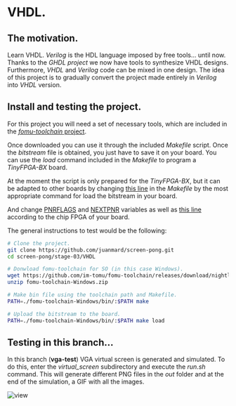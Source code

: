 # VHDL.

## The motivation.
Learn VHDL.
_Verilog_ is the HDL language imposed by free tools... until now. Thanks to the _GHDL project_ we now have tools to synthesize VHDL designs. Furthermore, _VHDL_ and _Verilog_ code can be mixed in one design.
The idea of this project is to gradually convert the project made entirely in _Verilog_ into _VHDL_ version. 

## Install and testing the project.
For this project you will need a set of necessary tools, which are included in the [_fomu-toolchain_ project](https://github.com/im-tomu/fomu-toolchain).

Once downloaded you can use it through the included _Makefile_ script. Once the _bitstream_ file is obtained, you just have to save it on your board. You can use the _load_ command included in the _Makefile_ to program a _TinyFPGA-BX_ board.

At the moment the script is only prepared for the _TinyFPGA-BX_, but it can be adapted to other boards by changing [this line](https://github.com/juanmard/screen-pong/blob/68b802912d44cf1c3df8beb5b2d2e85f7acee67f/stage-03/VHDL/Makefile#L70) in the _Makefile_ by the most appropriate command for load the bitstream in your board.

And change [PNRFLAGS](https://github.com/juanmard/screen-pong/blob/68b802912d44cf1c3df8beb5b2d2e85f7acee67f/stage-03/VHDL/Makefile#L6) and [NEXTPNR](https://github.com/juanmard/screen-pong/blob/68b802912d44cf1c3df8beb5b2d2e85f7acee67f/stage-03/VHDL/Makefile#L36) variables as well as [this line](https://github.com/juanmard/screen-pong/blob/68b802912d44cf1c3df8beb5b2d2e85f7acee67f/stage-03/VHDL/Makefile#L51) according to the chip FPGA of your board.

The general instructions to test would be the following:

``` bash
# Clone the project.
git clone https://github.com/juanmard/screen-pong.git
cd screen-pong/stage-03/VHDL

# Donwload fomu-toolchain for SO (in this case Windows).
wget https://github.com/im-tomu/fomu-toolchain/releases/download/nightly/fomu-toolchain-Windows.zip
unzip fomu-toolchain-Windows.zip

# Make bin file using the toolchain path and Makefile.
PATH=./fomu-toolchain-Windows/bin/:$PATH make

# Upload the bitstream to the board.
PATH=./fomu-toolchain-Windows/bin/:$PATH make load 

```

## Testing in this branch...
In this branch (**vga-test**) VGA virtual screen is generated and simulated.
To do this, enter the *virtual_screen* subdirectory and execute the *run.sh* command.
This will generate different PNG files in the *out* folder and at the end of the simulation, a GIF with all the images.

![view](https://github.com/juanmard/screen-pong/blob/vga-test/stage-03/VHDL/gallery/simula-4.gif)
